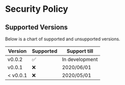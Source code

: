 # Security Policy

## Supported Versions

Below is a chart of supported and unsupported versions.

| Version | Supported          | Support till |
| ------- | ------------------ | ------------ |
| v0.0.2  | :white_check_mark: | In development |
| v0.0.1  | :x:                | 2020/06/01   |
| < v0.0.1| :x:                | 2020/05/01   |

